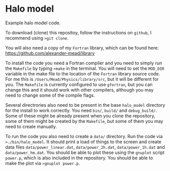 # Halo model

Example halo model code.

To download (clone) this repositoy, follow the instructions on `github`, I recommend using `>git clone`.

You will also need a copy of my `Fortran` library, which can be found here: https://github.com/alexander-mead/library

To install the code you need a Fortran compiler and you need to simply run the `Makefile` by typing `>make` in the terminal. You will need to set the `MOD_DIR` variable in the make file to the location of the `Fortran` library source code. For me this is `/Users/Mead/Physics/library/src`, but it will be different for you. The `Makefile` is currently configured to use `gfortran`, but you can change this and it should work with other compilers, although you may need to change some of the compile flags.

Several directrories also need to be present in the base `halo_model` directory for the install to work correctly. You need `bin/`, `build/` and `debug_build/`. Some of these might be already present when you clone the repository, some of them might be created by the `Makefile`, but some of them you may need to create manually.

To run the code you also need to create a `data/` directory. Run the code via `>./bin/halo_model`. It should print a load of things to the screen and create data files `data/power_linear.dat`, `data/power_2h.dat`, `data/power_1h.dat` and `data/power_hm.dat`. You should be able to plot these using the `gnuplot` script `power.p`, which is also included in the repository. You should be able to make the plot via `>gnuplot power.p`.
